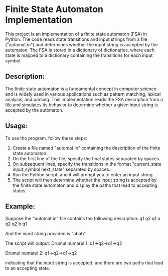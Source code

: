 # Finite State Automaton Implementation

This project is an implementation of a finite state automaton (FSA) in Python. The code reads state transitions and input strings from a file ("automat.in") and determines whether the input string is accepted by the automaton. The FSA is stored in a dictionary of dictionaries, where each state is mapped to a dictionary containing the transitions for each input symbol.

## Description:

The finite state automaton is a fundamental concept in computer science and is widely used in various applications such as pattern matching, lexical analysis, and parsing. This implementation reads the FSA description from a file and simulates its behavior to determine whether a given input string is accepted by the automaton.

## Usage:

To use the program, follow these steps:

1. Create a file named "automat.in" containing the description of the finite state automaton.
2. On the first line of the file, specify the final states separated by spaces.
3. On subsequent lines, specify the transitions in the format "current_state input_symbol next_state" separated by spaces.
4. Run the Python script, and it will prompt you to enter an input string.
5. The script will then determine whether the input string is accepted by the finite state automaton and display the paths that lead to accepting states.

## Example:

Suppose the "automat.in" file contains the following description:
q1 q2
q1 a q2
q2 b q1

And the input string provided is "abab".

The script will output:
Drumul numarul 1:
q1->q2->q1->q2

Drumul numarul 2:
q1->q2->q1->q2

indicating that the input string is accepted, and there are two paths that lead to an accepting state.

